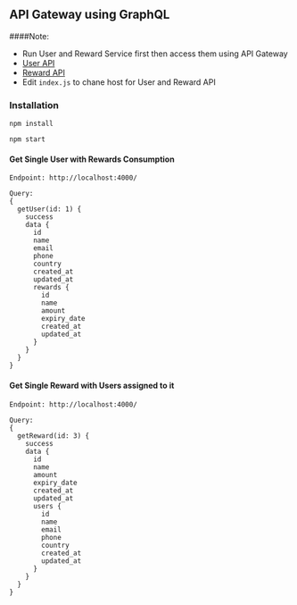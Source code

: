 ## API Gateway using GraphQL

####Note:
- Run User and Reward Service first then access them using API Gateway
- [User API](https://github.com/azamwahaj/user-api)
- [Reward API](https://github.com/azamwahaj/reward-api)
- Edit `index.js` to chane host for User and Reward API

### Installation 
```
npm install
```

```
npm start
```

#### Get Single User with Rewards Consumption  
```
Endpoint: http://localhost:4000/

Query:
{
  getUser(id: 1) {
    success
    data {
      id
      name
      email
      phone
      country
      created_at
      updated_at
      rewards {
        id
        name
        amount
        expiry_date
        created_at
        updated_at
      }
    }
  }
}
```

#### Get Single Reward with Users assigned to it

```
Endpoint: http://localhost:4000/

Query:
{
  getReward(id: 3) {
    success
    data {
      id
      name
      amount
      expiry_date
      created_at
      updated_at
      users {
        id
        name
        email
        phone
        country
        created_at
        updated_at
      }
    }
  }
}
```